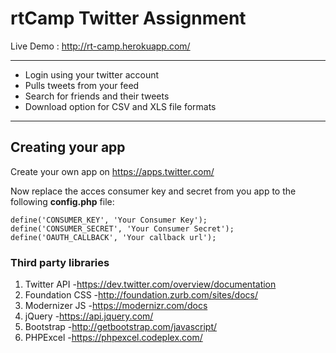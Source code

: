 # rtCamp Twitter Assignment

Live Demo : http://rt-camp.herokuapp.com/

---
+ Login using your twitter account
+ Pulls tweets from your feed
+ Search for friends and their tweets
+ Download option for CSV and XLS file formats

---

## Creating your app
Create your own app on https://apps.twitter.com/

Now replace the acces consumer key and secret from you app to the following **config.php** file:

```
define('CONSUMER_KEY', 'Your Consumer Key');
define('CONSUMER_SECRET', 'Your Consumer Secret');
define('OAUTH_CALLBACK', 'Your callback url');
``` 

### Third party libraries
1. Twitter API
-https://dev.twitter.com/overview/documentation
2. Foundation CSS
-http://foundation.zurb.com/sites/docs/
3. Modernizer JS
-https://modernizr.com/docs
4. jQuery
-https://api.jquery.com/
5. Bootstrap
-http://getbootstrap.com/javascript/
6. PHPExcel
-https://phpexcel.codeplex.com/

